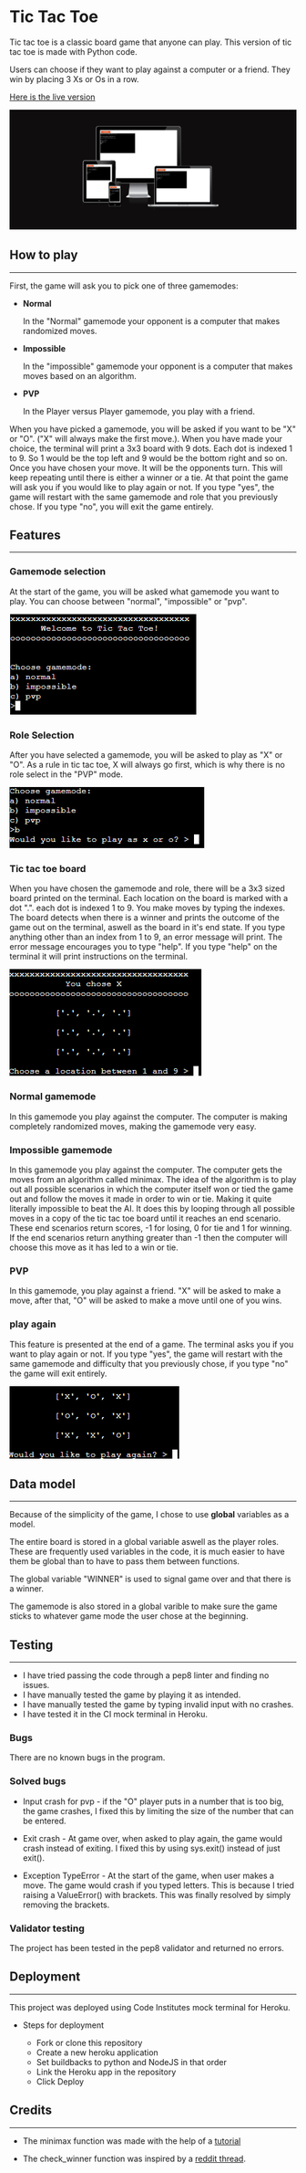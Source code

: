 # Tic Tac Toe

Tic tac toe is a classic board game that anyone can play. This version of tic tac toe is made with Python code. 

Users can choose if they want to play against a computer or a friend. They win by placing 3 Xs or Os in a row. 

[Here is the live version](https://tic-tac-toe-kjb.herokuapp.com/)

![app running on multiple devices](images/multipledevices.png)

## How to play
---

First, the game will ask you to pick one of three gamemodes:
- **Normal**

    In the "Normal" gamemode your opponent is a computer that makes randomized moves.

- **Impossible**

    In the "impossible" gamemode your opponent is a computer that makes moves based on an algorithm.

- **PVP**

    In the Player versus Player gamemode, you play with a friend.

When you have picked a gamemode, you will be asked if you want to be "X" or "O". ("X" will always make the first move.). When you have made your choice, the terminal will print a 3x3 board with 9 dots. Each dot is indexed 1 to 9. So 1 would be the top left and 9 would be the bottom right and so on. Once you have chosen your move. It will be the opponents turn. This will keep repeating until there is either a winner or a tie. At that point the game will ask you if you would like to play again or not. If you type "yes", the game will restart with the same gamemode and role that you previously chose. If you type "no", you will exit the game entirely. 


## Features
---

### Gamemode selection

At the start of the game, you will be asked what gamemode you want to play. You can choose between "normal", "impossible" or "pvp".

![game mode selection](images/gamemodeselection.png)

### Role Selection

After you have selected a gamemode, you will be asked to play as "X" or "O". As a rule in tic tac toe, X will always go first, which is why there is no role select in the "PVP" mode.

![role selection](images/xoro.png)
### Tic tac toe board

When you have chosen the gamemode and role, there will be a 3x3 sized board printed on the terminal. Each location on the board is marked with a dot ".". each dot is indexed 1 to 9. You make moves by typing the indexes. The board detects when there is a winner and prints the outcome of the game out on the terminal, aswell as the board in it's end state. If you type anything other than an index from 1 to 9, an error message will print. The error message encourages you to type "help". If you type "help" on the terminal it will print instructions on the terminal.

![tic tac toe board](images/tictactoeboard.png)

### Normal gamemode

In this gamemode you play against the computer. The computer is making completely randomized moves, making the gamemode very easy.

### Impossible gamemode

In this gamemode you play against the computer. The computer gets the moves from an algorithm called minimax. The idea of the algorithm is to play out all possible scenarios in which the computer itself won or tied the game out and follow the moves it made in order to win or tie. Making it quite literally impossible to beat the AI. It does this by looping through all possible moves in a copy of the tic tac toe board until it reaches an end scenario. These end scenarios return scores, -1 for losing, 0 for tie and 1 for winning. If the end scenarios return anything greater than -1 then the computer will choose this move as it has led to a win or tie.

### PVP

In this gamemode, you play against a friend. "X" will be asked to make a move, after that, "O" will be asked to make a move until one of you wins.

### play again

This feature is presented at the end of a game. The terminal asks you if you want to play again or not. If you type "yes", the game will restart with the same gamemode and difficulty that you previously chose, if you type "no" the game will exit entirely.

![play again feature](images/playagain.png)

## Data model

---

Because of the simplicity of the game, I chose to use **global** variables as a model. 

The entire board is stored in a global variable aswell as the player roles. These are frequently used variables in the code, it is much easier to have them be global than to have to pass them between functions.

The global variable "WINNER" is used to signal game over and that there is a winner.

The gamemode is also stored in a global varible to make sure the game sticks to whatever game mode the user chose at the beginning.

## Testing
---

- I have tried passing the code through a pep8 linter and finding no issues. 
- I have manually tested the game by playing it as intended.
- I have manually tested the game by typing invalid input with no crashes.
- I have tested it in the CI mock terminal in Heroku.

### Bugs

There are no known bugs in the program.

### Solved bugs

- Input crash for pvp - if the "O" player puts in a number that is too big, the game crashes, I fixed this by limiting the size of the number that can be entered.

- Exit crash - At game over, when asked to play again, the game would crash instead of exiting. I fixed this by using sys.exit() instead of just exit(). 

- Exception TypeError - At the start of the game, when user makes a move. The game would crash if you typed letters. This is because I tried raising a ValueError() with brackets. This was finally resolved by simply removing the brackets. 

### Validator testing

The project has been tested in the pep8 validator and returned no errors. 

## Deployment
---

This project was deployed using Code Institutes mock terminal for Heroku.

- Steps for deployment
    
    - Fork or clone this repository
    - Create a new heroku application
    - Set buildbacks to python and NodeJS in that order 
    - Link the Heroku app in the repository
    - Click Deploy

## Credits
---

- The minimax function was made with the help of a [tutorial](https://www.youtube.com/watch?v=Bk9hlNZc6sE)

- The check_winner function was inspired by a [reddit thread](https://www.reddit.com/r/learnpython/comments/v8bscr/tic_tac_toe_win_condition/).